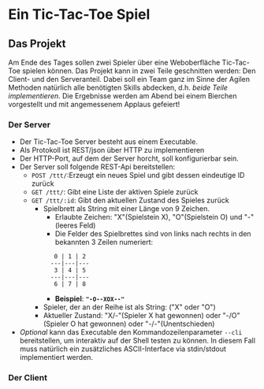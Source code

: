 # Ein Tic-Tac-Toe Spiel

## Das Projekt
Am Ende des Tages sollen zwei Spieler über eine Weboberfläche Tic-Tac-Toe spielen können. 
Das Projekt kann in zwei Teile geschnitten werden: Den Client- und den Serveranteil. Dabei soll ein Team ganz im Sinne der 
Agilen Methoden natürlich alle benötigten Skills abdecken, d.h. *beide Teile implementieren*. 
Die Ergebnisse werden am Abend bei einem Bierchen vorgestellt und mit angemessenem Applaus gefeiert!

### Der Server
* Der Tic-Tac-Toe Server besteht aus einem Executable.
* Als Protokoll ist REST/json über HTTP zu implementieren
* Der HTTP-Port, auf dem der Server horcht, soll konfigurierbar sein.
* Der Server soll folgende REST-Api bereitstellen:
  * `POST /ttt/`:Erzeugt ein neues Spiel und gibt dessen eindeutige ID zurück
  * `GET /ttt/`: Gibt eine Liste der aktiven Spiele zurück
  * `GET /ttt/:id`: Gibt den aktuellen Zustand des Spieles zurück
    * Spielbrett als String mit einer Länge von 9 Zeichen.
      * Erlaubte Zeichen: "X"(Spielstein X), "O"(Spielstein O) und "-"(leeres Feld)
      * Die Felder des Spielbrettes sind von links nach rechts in den bekannten 3 Zeilen numeriert:
      ```
         0 | 1 | 2
        ---|---|---
         3 | 4 | 5
        ---|---|---
         6 | 7 | 8
      ```
      * **Beispiel**: **`"-O--XOX--"`**
    * Spieler, der an der Reihe ist als String: ("X" oder "O")
    * Aktueller Zustand: "X/-"(Spieler X hat gewonnen) oder "-/O"(Spieler O hat gewonnen) oder "-/-"(Unentschieden)
* *Optional* kann das Executable den Kommandozeilenparameter `--cli` bereitstellen, um interaktiv auf der Shell testen zu können. 
  In diesem Fall muss natürlich ein zusätzliches ASCII-Interface via stdin/stdout implementiert werden. 

### Der Client
